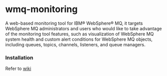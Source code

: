 wmq-monitoring
==============

A web-based monitoring tool for IBM® WebSphere® MQ, it targets WebSphere MQ administrators and users who would like to take advantage of the monitoring tool features, such as visualization of WebSphere MQ system health and custom alert conditions for WebSphere MQ objects, including queues, topics, channels, listeners, and queue managers.


### Installation
Refer to [wiki](https://github.com/wmq-monitoring/wmq-monitoring/wiki/Installation)
